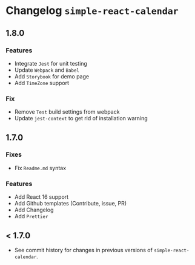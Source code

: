 # Changelog `simple-react-calendar`

## 1.8.0

### Features

* Integrate `Jest` for unit testing
* Update `Webpack` and `Babel`
* Add `Storybook` for demo page
* Add `TimeZone` support

### Fix

* Remove `Test` build settings from webpack
* Update `jest-context` to get rid of installation warning

## 1.7.0

### Fixes

* Fix `Readme.md` syntax

### Features

* Add React 16 support
* Add Github templates (Contribute, issue, PR)
* Add Changelog
* Add `Prettier`

## < 1.7.0

* See commit history for changes in previous versions of `simple-react-calendar`.
